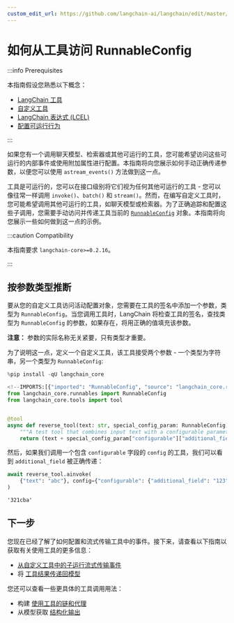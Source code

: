 ```yaml
---
custom_edit_url: https://github.com/langchain-ai/langchain/edit/master/docs/docs/how_to/tool_configure.ipynb
---
```

# 如何从工具访问 RunnableConfig

:::info Prerequisites

本指南假设您熟悉以下概念：

- [LangChain 工具](/docs/concepts/#tools)
- [自定义工具](/docs/how_to/custom_tools)
- [LangChain 表达式 (LCEL)](/docs/concepts/#langchain-expression-language-lcel)
- [配置可运行行为](/docs/how_to/configure/)

:::

如果您有一个调用聊天模型、检索器或其他可运行的工具，您可能希望访问这些可运行的内部事件或使用附加属性进行配置。本指南将向您展示如何手动正确传递参数，以便您可以使用 `astream_events()` 方法做到这一点。

工具是可运行的，您可以在接口级别将它们视为任何其他可运行的工具 - 您可以像往常一样调用 `invoke()`、`batch()` 和 `stream()`。然而，在编写自定义工具时，您可能希望调用其他可运行的工具，如聊天模型或检索器。为了正确追踪和配置这些子调用，您需要手动访问并传递工具当前的 [`RunnableConfig`](https://python.langchain.com/api_reference/core/runnables/langchain_core.runnables.config.RunnableConfig.html) 对象。本指南将向您展示一些如何做到这一点的示例。

:::caution Compatibility

本指南要求 `langchain-core>=0.2.16`。

:::

## 按参数类型推断

要从您的自定义工具访问活动配置对象，您需要在工具的签名中添加一个参数，类型为 `RunnableConfig`。当您调用工具时，LangChain 将检查工具的签名，查找类型为 `RunnableConfig` 的参数，如果存在，将用正确的值填充该参数。

**注意：** 参数的实际名称无关紧要，只有类型才重要。

为了说明这一点，定义一个自定义工具，该工具接受两个参数 - 一个类型为字符串，另一个类型为 `RunnableConfig`:


```python
%pip install -qU langchain_core
```


```python
<!--IMPORTS:[{"imported": "RunnableConfig", "source": "langchain_core.runnables", "docs": "https://python.langchain.com/api_reference/core/runnables/langchain_core.runnables.config.RunnableConfig.html", "title": "How to access the RunnableConfig from a tool"}, {"imported": "tool", "source": "langchain_core.tools", "docs": "https://python.langchain.com/api_reference/core/tools/langchain_core.tools.convert.tool.html", "title": "How to access the RunnableConfig from a tool"}]-->
from langchain_core.runnables import RunnableConfig
from langchain_core.tools import tool


@tool
async def reverse_tool(text: str, special_config_param: RunnableConfig) -> str:
    """A test tool that combines input text with a configurable parameter."""
    return (text + special_config_param["configurable"]["additional_field"])[::-1]
```

然后，如果我们调用一个包含 `configurable` 字段的 `config` 的工具，我们可以看到 `additional_field` 被正确传递：


```python
await reverse_tool.ainvoke(
    {"text": "abc"}, config={"configurable": {"additional_field": "123"}}
)
```



```output
'321cba'
```


## 下一步

您现在已经了解了如何配置和流式传输工具中的事件。接下来，请查看以下指南以获取有关使用工具的更多信息：

- [从自定义工具中的子运行流式传输事件](/docs/how_to/tool_stream_events/)
- 将 [工具结果传递回模型](/docs/how_to/tool_results_pass_to_model)

您还可以查看一些更具体的工具调用用法：

- 构建 [使用工具的链和代理](/docs/how_to#tools)
- 从模型获取 [结构化输出](/docs/how_to/structured_output/)
